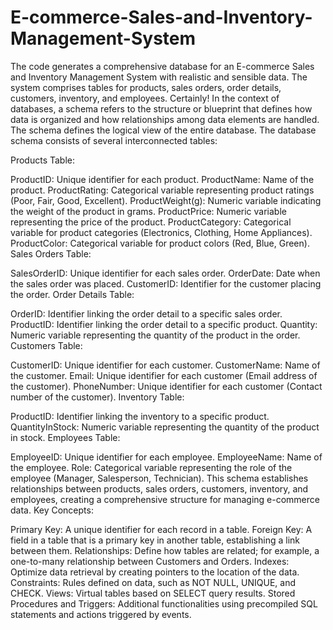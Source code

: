 # E-commerce-Sales-and-Inventory-Management-System
The code generates a comprehensive database for an E-commerce Sales and Inventory Management System with realistic and sensible data. The system comprises tables for products, sales orders, order details, customers, inventory, and employees.
Certainly! In the context of databases, a schema refers to the structure or blueprint that defines how data is organized and how relationships among data elements are handled. The schema defines the logical view of the entire database.
The database schema consists of several interconnected tables:

Products Table:

ProductID: Unique identifier for each product.
ProductName: Name of the product.
ProductRating: Categorical variable representing product ratings (Poor, Fair, Good, Excellent).
ProductWeight(g): Numeric variable indicating the weight of the product in grams.
ProductPrice: Numeric variable representing the price of the product.
ProductCategory: Categorical variable for product categories (Electronics, Clothing, Home Appliances).
ProductColor: Categorical variable for product colors (Red, Blue, Green).
Sales Orders Table:

SalesOrderID: Unique identifier for each sales order.
OrderDate: Date when the sales order was placed.
CustomerID: Identifier for the customer placing the order.
Order Details Table:

OrderID: Identifier linking the order detail to a specific sales order.
ProductID: Identifier linking the order detail to a specific product.
Quantity: Numeric variable representing the quantity of the product in the order.
Customers Table:

CustomerID: Unique identifier for each customer.
CustomerName: Name of the customer.
Email: Unique identifier for each customer (Email address of the customer).
PhoneNumber: Unique identifier for each customer (Contact number of the customer).
Inventory Table:

ProductID: Identifier linking the inventory to a specific product.
QuantityInStock: Numeric variable representing the quantity of the product in stock.
Employees Table:

EmployeeID: Unique identifier for each employee.
EmployeeName: Name of the employee.
Role: Categorical variable representing the role of the employee (Manager, Salesperson, Technician).
This schema establishes relationships between products, sales orders, customers, inventory, and employees, creating a comprehensive structure for managing e-commerce data.
Key Concepts:

Primary Key: A unique identifier for each record in a table.
Foreign Key: A field in a table that is a primary key in another table, establishing a link between them.
Relationships: Define how tables are related; for example, a one-to-many relationship between Customers and Orders.
Indexes: Optimize data retrieval by creating pointers to the location of the data.
Constraints: Rules defined on data, such as NOT NULL, UNIQUE, and CHECK.
Views: Virtual tables based on SELECT query results.
Stored Procedures and Triggers: Additional functionalities using precompiled SQL statements and actions triggered by events.
